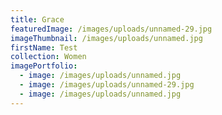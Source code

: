 ```yaml
---
title: Grace
featuredImage: /images/uploads/unnamed-29.jpg
imageThumbnail: /images/uploads/unnamed.jpg
firstName: Test
collection: Women
imagePortfolio:
  - image: /images/uploads/unnamed.jpg
  - image: /images/uploads/unnamed-29.jpg
  - image: /images/uploads/unnamed.jpg
---
```


